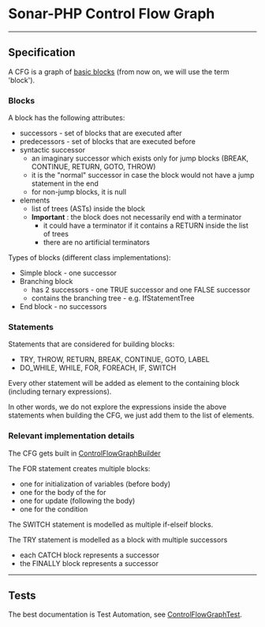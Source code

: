 # Sonar-PHP Control Flow Graph

----
## Specification

A CFG is a graph of [basic blocks](https://en.wikipedia.org/wiki/Basic_block) (from now on, we will use the term 'block').

### Blocks

A block has the following attributes:

* successors - set of blocks that are executed after
* predecessors - set of blocks that are executed before
* syntactic successor
  - an imaginary successor which exists only for jump blocks (BREAK, CONTINUE, RETURN, GOTO, THROW)
  - it is the "normal" successor in case the block would not have a jump statement in the end
  - for non-jump blocks, it is null
* elements
  - list of trees (ASTs) inside the block
  - **Important** : the block does not necessarily end with a terminator
    - it could have a terminator if it contains a RETURN inside the list of trees
    - there are no artificial terminators

Types of blocks (different class implementations):

* Simple block - one successor
* Branching block
  - has 2 successors - one TRUE successor and one FALSE successor
  - contains the branching tree - e.g. IfStatementTree
* End block - no successors

### Statements

Statements that are considered for building blocks:

* TRY, THROW, RETURN, BREAK, CONTINUE, GOTO, LABEL
* DO_WHILE, WHILE, FOR, FOREACH, IF, SWITCH

Every other statement will be added as element to the containing block (including ternary expressions).

In other words, we do not explore the expressions inside the above statements when building the CFG, we just add them to the list of elements.

### Relevant implementation details

The CFG gets built in [ControlFlowGraphBuilder](php-frontend/src/main/java/org/sonar/php/cfg/ControlFlowGraphBuilder.java)

The FOR statement creates multiple blocks:

- one for initialization of variables (before body)
- one for the body of the for
- one for update (following the body)
- one for the condition

The SWITCH statement is modelled as multiple if-elseif blocks.

The TRY statement is modelled as a block with multiple successors
- each CATCH block represents a successor
- the FINALLY block represents a successor

----
## Tests

The best documentation is Test Automation, see [ControlFlowGraphTest](php-frontend/src/test/java/org/sonar/php/cfg/ControlFlowGraphTest.java).
